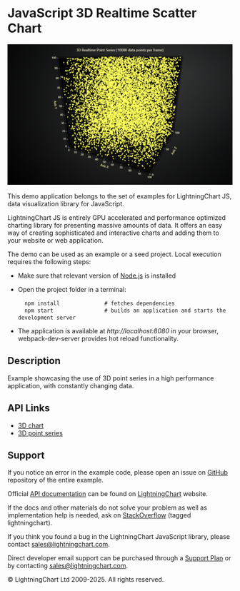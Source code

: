 # JavaScript 3D Realtime Scatter Chart

![JavaScript 3D Realtime Scatter Chart](3dRealtimePoints-darkGold.png)

This demo application belongs to the set of examples for LightningChart JS, data visualization library for JavaScript.

LightningChart JS is entirely GPU accelerated and performance optimized charting library for presenting massive amounts of data. It offers an easy way of creating sophisticated and interactive charts and adding them to your website or web application.

The demo can be used as an example or a seed project. Local execution requires the following steps:

-   Make sure that relevant version of [Node.js](https://nodejs.org/en/download/) is installed
-   Open the project folder in a terminal:

          npm install              # fetches dependencies
          npm start                # builds an application and starts the development server

-   The application is available at _http://localhost:8080_ in your browser, webpack-dev-server provides hot reload functionality.


## Description

Example showcasing the use of 3D point series in a high performance application, with constantly changing data.


## API Links

* [3D chart]
* [3D point series]


## Support

If you notice an error in the example code, please open an issue on [GitHub][0] repository of the entire example.

Official [API documentation][1] can be found on [LightningChart][2] website.

If the docs and other materials do not solve your problem as well as implementation help is needed, ask on [StackOverflow][3] (tagged lightningchart).

If you think you found a bug in the LightningChart JavaScript library, please contact sales@lightningchart.com.

Direct developer email support can be purchased through a [Support Plan][4] or by contacting sales@lightningchart.com.

[0]: https://github.com/Arction/
[1]: https://lightningchart.com/lightningchart-js-api-documentation/
[2]: https://lightningchart.com
[3]: https://stackoverflow.com/questions/tagged/lightningchart
[4]: https://lightningchart.com/support-services/

© LightningChart Ltd 2009-2025. All rights reserved.


[3D chart]: https://lightningchart.com/js-charts/api-documentation/v8.0.1/classes/Chart3D.html
[3D point series]: https://lightningchart.com/js-charts/api-documentation/v8.0.1/classes/PointSeries3D.html

